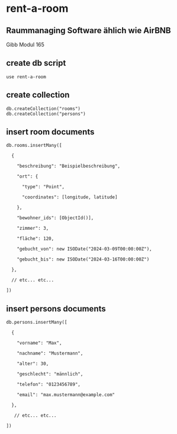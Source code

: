 # rent-a-room
## Raummanaging Software ählich wie AirBNB
Gibb Modul 165


## create db script
```
use rent-a-room
```

## create collection
```
db.createCollection("rooms")
db.createCollection("persons")
```

## insert room documents
```
db.rooms.insertMany([ 

  { 
  
    "beschreibung": "Beispielbeschreibung", 
    
    "ort": { 
    
      "type": "Point", 
      
      "coordinates": [longitude, latitude] 
      
    }, 
    
    "bewohner_ids": [ObjectId()], 
    
    "zimmer": 3, 
    
    "fläche": 120, 
    
    "gebucht_von": new ISODate("2024-03-09T00:00:00Z"), 
    
    "gebucht_bis": new ISODate("2024-03-16T00:00:00Z") 
    
  }, 
  
  // etc... etc...
  
]) 
```

## insert persons documents
``` 
db.persons.insertMany([

  {
  
    "vorname": "Max",
    
    "nachname": "Mustermann",
    
    "alter": 30,
    
    "geschlecht": "männlich",
    
    "telefon": "0123456789",
    
    "email": "max.mustermann@example.com"
    
  },
  
   // etc... etc...
   
])
``` 
 

 
